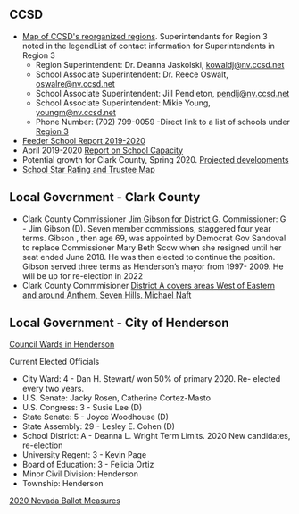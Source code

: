 ## CCSD

- [Map of CCSD's reorganized regions](http://dzg.ccsd.net/wp-content/uploads/2020/08/DZG-96132-R1_2020-CCSD-REGION-3-1.pdf). Superintendants for Region 3 noted in the legendList of contact information for Superintendents in Region 3
   * Region Superintendent: Dr. Deanna Jaskolski, kowaldj@nv.ccsd.net
   * School Associate Superintendent: Dr. Reece Oswalt, oswalre@nv.ccsd.net
   * School Associate Superintendent: Jill Pendleton, pendlj@nv.ccsd.net
   * School Associate Superintendent: Mikie Young, youngm@nv.ccsd.net
   * Phone Number: (702) 799-0059
-Direct link to a list of schools under [Region 3](http://www.ccsd.net/district/directory/schools-directory.php)
- [Feeder School Report 2019-2020](http://dzg.ccsd.net/wp-content/uploads/2020/04/2020-21-Feeder-School-Report_with-cover_2-1.pdf)
- April 2019-2020 [Report on School Capacity](http://dzg.ccsd.net/wp-content/uploads/2020/04/2019-20-Monthly-Enrollment-Report-APRIL-1.pdf)
- Potential growth for Clark County, Spring 2020.  [Projected developments](http://dzg.ccsd.net/wp-content/uploads/2019/11/AZAC-WallMap.pdf)
- [School Star Rating and Trustee Map](http://dzg.ccsd.net/wp-content/uploads/2020/08/DZG-96150_Board-Trustees-NSPF-District-wide-32x40.pdf)

## Local Government - Clark County
- Clark County Commissioner [Jim Gibson for District G](https://www.clarkcountynv.gov/government/board_of_county_commissioners/district_g/_district_map_and_address_locator_tool.php).  Commissioner:   G - Jim Gibson (D).  Seven member commissions, staggered four year terms.  Gibson , then age 69, was appointed by Democrat Gov Sandoval to replace Commissioner Mary Beth Scow when she resigned  until her seat ended June 2018.  He was then elected to continue the position.  Gibson served three terms as Henderson’s mayor from 1997- 2009.  He will be up for re-election in 2022
 - Clark County Commmisioner [District A covers areas West of Eastern and around Anthem, Seven Hills.  Michael Naft](https://www.clarkcountynv.gov/government/board_of_county_commissioners/district_a/district_map_and_address_locator_tool.php)


## Local Government - City of Henderson
 

[Council Wards in Henderson](https://www.cityofhenderson.com/docs/default-source/geographic-information-services-docs/printable-maps/miscellaneous/councilwards.pdf)

Current Elected Officials

- City Ward:   4 - Dan H. Stewart/  won 50% of primary 2020.  Re- elected every two years.
- U.S. Senate:   Jacky Rosen, Catherine Cortez-Masto
- U.S. Congress:   3 - Susie Lee (D)
- State Senate:   5 - Joyce Woodhouse (D)
- State Assembly:   29 - Lesley E. Cohen (D)
- School District:   A - Deanna L. Wright Term Limits.  2020 New candidates, re-election
- University Regent:   3 - Kevin Page
- Board of Education:   3 - Felicia Ortiz
- Minor Civil Division:   Henderson
- Township:   Henderson

[2020 Nevada Ballot Measures](https://ballotpedia.org/Nevada_2020_ballot_measures)
